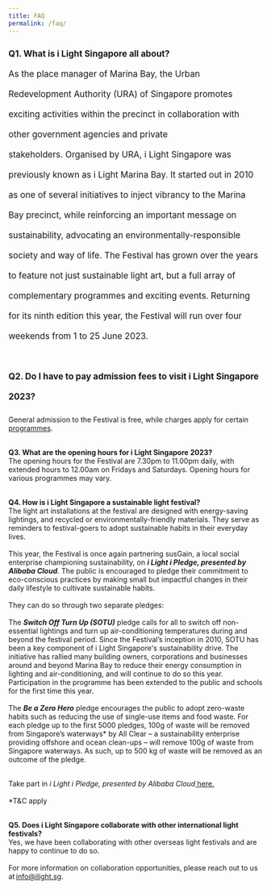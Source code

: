 ```yaml
---
title: FAQ
permalink: /faq/
---
```

<p style="font-size:17px; line-height:40px">
<b>Q1. What is&nbsp;i&nbsp;Light Singapore all about?&nbsp;</b><br>
As the place manager of Marina Bay, the Urban Redevelopment Authority (URA) of Singapore promotes exciting activities within the precinct in collaboration with other government agencies and private stakeholders.&nbsp;Organised&nbsp;by URA,&nbsp;i&nbsp;Light Singapore was previously known as&nbsp;i&nbsp;Light Marina Bay. It started out in 2010 as one of several initiatives to inject vibrancy to the Marina Bay precinct, while reinforcing an important message on sustainability, advocating an environmentally-responsible society and way of life. The Festival has grown over the years to feature not just sustainable light art, but a full array of complementary&nbsp;programmes&nbsp;and exciting events. Returning for its ninth edition this year, the Festival will run over four weekends from 1 to 25 June 2023.<br><br>
<b>Q2. Do I have to pay admission fees to visit&nbsp;i&nbsp;Light Singapore 2023?</b><br>

General admission to the Festival is free, while charges apply for certain <a href="/programmes">programmes</a>.<br><br>

<b>Q3. What are the opening hours for&nbsp;i&nbsp;Light Singapore 2023?</b><br>
The opening hours for the Festival are 7.30pm to 11.00pm daily, with extended hours to 12.00am on Fridays and Saturdays. Opening hours for various&nbsp;programmes&nbsp;may vary.<br><br>

<b>Q4. How is&nbsp;i&nbsp;Light Singapore a sustainable light festival?</b><br>
The light art installations at the festival are designed with energy-saving lightings, and recycled or environmentally-friendly materials. They serve as reminders to festival-goers to adopt sustainable habits in their everyday lives.
<br><br>
This year, the Festival is once again partnering&nbsp;susGain, a local social enterprise championing sustainability, on <b><i>i&nbsp;Light&nbsp;i&nbsp;Pledge, presented by Alibaba Cloud</i></b>. The public is encouraged to pledge their commitment to eco-conscious practices by making small but impactful changes in their daily lifestyle to cultivate sustainable habits.
<br><br>
They can do so through two separate pledges:
<br><br>
The <b><i>Switch Off Turn Up (SOTU)</i></b> pledge calls for all to switch off non-essential lightings and turn up air-conditioning temperatures during and beyond the festival period. Since the Festival’s inception in 2010, SOTU has been a key component of&nbsp;i&nbsp;Light Singapore's sustainability drive. The initiative has rallied many building owners, corporations and businesses around and beyond Marina Bay to reduce their energy consumption in lighting and air-conditioning, and will continue to do so this year. Participation in the&nbsp;programme&nbsp;has been extended to the public and schools for the first time this year.
<br><br>
The <b><i>Be a Zero Hero</i></b> pledge encourages the public to adopt zero-waste habits such as reducing the use of single-use items and food waste. For each pledge up to the first 5000 pledges, 100g of waste will be removed from Singapore’s waterways\* by All Clear – a sustainability enterprise providing offshore and ocean clean-ups – will remove 100g of waste from Singapore waterways. As such, up to 500 kg of waste will be removed as an outcome of the pledge.
<br><br>

Take part in <i>i&nbsp;Light&nbsp;i&nbsp;Pledge, presented by Alibaba Cloud</i><a target="_blank" href="https://www.susgain.com/iLightiPledge"> here.</a> <br><br>
*T&amp;C&nbsp;apply<br><br>

<b>Q5. Does&nbsp;i&nbsp;Light Singapore collaborate with other international light festivals?</b><br>
Yes, we have been collaborating with other overseas light festivals and are happy to continue to do so. <br><br>
For more information on collaboration opportunities, please reach out to us at <a href="mailto:info@ilight.sg">info@ilight.sg</a>.<br><br></p>